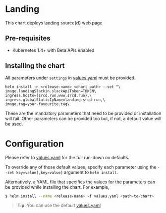 # Landing

This chart deploys [landing](https://github.com/src-d/landing) source{d} web page

## Pre-requisites

* Kubernetes 1.4+ with Beta APIs enabled

## Installing the chart

All parameters under `settings` in [values.yaml](/landing/values.yaml) must be provided.

```
helm install -n <release-name> <chart path> --set "\
image.landingSlackin.slackApiToken=TOKEN\
ingress.hosts={srcd.run,www.srcd.run},\
ingress.globalStaticIpName=landing-srcd-run,\
image.tag=your-favourite.tag\
```

These are the mandatory parameters that need to be provided or installation will fail.
Other parameters can be provided too but, if not, a default value will be used.

# Configuration

Please refer to [values.yaml](values.yaml) for the full run-down on defaults.

To override any of those default values,
specify each parameter using the `--set key=value[,key=value]` argument to `helm install`.

Alternatively, a YAML file that specifies the values for the parameters can be provided
while installing the chart.
For example,

```bash
$ helm install --name <release-name> -f values.yaml <path-to-chart>
```

> **Tip**: You can use the default [values.yaml](values.yaml)
